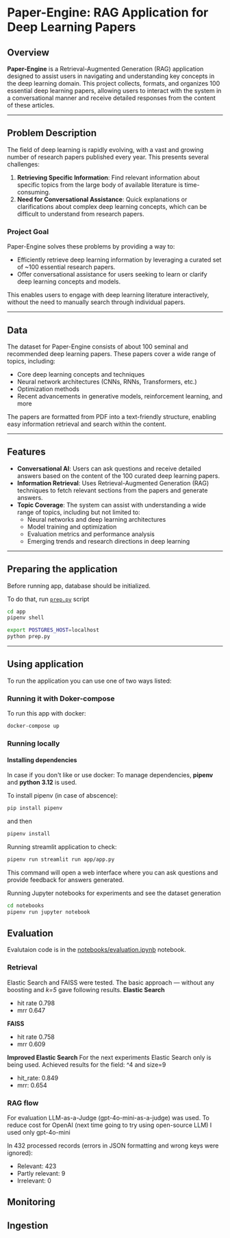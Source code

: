 # Paper-Engine: RAG Application for Deep Learning Papers

## Overview

**Paper-Engine** is a Retrieval-Augmented Generation (RAG) application designed to assist users in navigating and understanding key concepts in the deep learning domain. This project collects, formats, and organizes 100 essential deep learning papers, allowing users to interact with the system in a conversational manner and receive detailed responses from the content of these articles. 

---

## Problem Description

The field of deep learning is rapidly evolving, with a vast and growing number of research papers published every year. This presents several challenges:

1. **Retrieving Specific Information**: Find relevant information about specific topics from the large body of available literature is time-consuming.
3. **Need for Conversational Assistance**: Quick explanations or clarifications about complex deep learning concepts, which can be difficult to understand from research papers.

### Project Goal

Paper-Engine solves these problems by providing a way to:

- Efficiently retrieve deep learning information by leveraging a curated set of ~100 essential research papers.
- Offer conversational assistance for users seeking to learn or clarify deep learning concepts and models.

This enables users to engage with deep learning literature interactively, without the need to manually search through individual papers.

---

## Data

The dataset for Paper-Engine consists of about 100 seminal and recommended deep learning papers. These papers cover a wide range of topics, including:

- Core deep learning concepts and techniques
- Neural network architectures (CNNs, RNNs, Transformers, etc.)
- Optimization methods
- Recent advancements in generative models, reinforcement learning, and more

The papers are formatted from PDF into a text-friendly structure, enabling easy information retrieval and search within the content.

---

## Features

- **Conversational AI**: Users can ask questions and receive detailed answers based on the content of the 100 curated deep learning papers.
- **Information Retrieval**: Uses Retrieval-Augmented Generation (RAG) techniques to fetch relevant sections from the papers and generate answers.
- **Topic Coverage**: The system can assist with understanding a wide range of topics, including but not limited to:
  - Neural networks and deep learning architectures
  - Model training and optimization
  - Evaluation metrics and performance analysis
  - Emerging trends and research directions in deep learning

---
## Preparing the application 
Before running app, database should be initialized. 

To do that, run [`prep.py`](app/app.py) script
```bash
cd app
pipenv shell

export POSTGRES_HOST=localhost 
python prep.py
```
---
## Using application 

To run the application you can use one of two ways listed:
### Running it with Doker-compose 

To run this app with docker:

```bash
docker-compose up
```

### Running locally
#### Installing dependencies

In case if you don't like or use docker:
To manage dependencies, **pipenv** and **python 3.12** is used. 

To install pipenv (in case of abscence):

```bash
pip install pipenv
```
and then

```bash
pipenv install
```

Running streamlit application to check:
```bash
pipenv run streamlit run app/app.py
```
This command will open a web interface where you can ask questions and provide feedback for answers generated.

Running Jupyter notebooks for experiments and see the dataset generation 
```bash
cd notebooks
pipenv run jupyter notebook
```


## Evaluation

Evalutaion code is in the [notebooks/evaluation.ipynb](notebooks/evaluation.ipynb) notebook.
### Retrieval
Elastic Search and FAISS were tested.
The basic approach — without any boosting and *k=5* gave following results.
**Elastic Search**
* hit rate 0.798
* mrr 0.647

**FAISS**
* hit rate 0.758
* mrr 0.609



**Improved Elastic Search**
For the next experiments Elastic Search only is being used.
Achieved results for the field: ^4 and size=9
* hit_rate: 0.849
* mrr: 0.654

### RAG flow

For evaluation LLM-as-a-Judge (gpt-4o-mini-as-a-judge) was used. To reduce cost for OpenAI (next time going to try using open-source LLM) I used only gpt-4o-mini

In 432 processed records (errors in JSON formatting and wrong keys were ignored):

* Relevant: 423
* Partly relevant: 9
* Irrelevant: 0


## Monitoring

## Ingestion 

